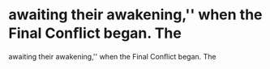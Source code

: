 # awaiting their awakening,'' when the Final Conﬂict began. The

awaiting their awakening,'' when the Final Conﬂict began. The